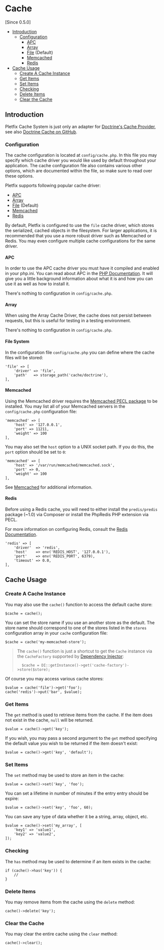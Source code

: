 # Cache

[Since 0.5.0]

- [Introduction](#introduction)
    - [Configuration](#configuration)
        - [APC](#configuration-apc)
        - [Array](#configuration-array) 
        - [File](#configuration-file) (Default)          
        - [Memcached](#configuration-memcached)
        - [Redis](#configuration-redis)
- [Cache Usage](#usage)
    - [Create A Cache Instance](#instance)
    - [Get Items](#get)
    - [Set Items](#set)
    - [Checking](#has)
    - [Delete Items](#delete)
    - [Clear the Cache](#clear)

<a name="introduction"></a>
## Introduction

Pletfix Cache System is just only an adapter for [Doctrine's Cache Provider](http://doctrine-orm.readthedocs.io/projects/doctrine-orm/en/latest/reference/caching.html), 
see also [Doctrine Cache on GitHub](https://github.com/doctrine/cache). 

<a name="configuration"></a>
### Configuration

The cache configuration is located at `config/cache.php`. In this file you may specify which cache driver you would like used by default throughout your application. 
The cache configuration file also contains various other options, which are documented within the file, so make sure to read over these options. 

Pletfix supports following popular cache driver:
- [APC](#configuration-apc)
- [Array](#configuration-array) 
- [File](#configuration-file) (Default)          
- [Memcached](#configuration-memcached)
- [Redis](#configuration-redis)
 
By default, Pletfix is configured to use the `file` cache driver, which stores the serialized, cached objects in the filesystem. 
For larger applications, it is recommended that you use a more robust driver such as Memcached or Redis. 
You may even configure multiple cache configurations for the same driver.

<a name="configuration-apc"></a>
#### APC

In order to use the APC cache driver you must have it compiled and enabled in your php.ini. 
You can read about APC in the [PHP Documentation](http://us2.php.net/apc). 
It will give you a little background information about what it is and how you can use it as well as how to install it.

There's nothing to configuration in `config/cache.php`.

<a name="configuration-array"></a>
#### Array

When using the Array Cache Driver, the cache does not persist between requests, but this is useful for testing in a testing environment.

There's nothing to configuration in `config/cache.php`.

<a name="configuration-file"></a>
#### File System

In the configuration file `config/cache.php` you can define where the cache files will be stored:

    'file' => [
        'driver' => 'file',
        'path'   => storage_path('cache/doctrine'),
    ],
        
<a name="configuration-memcached"></a>
#### Memcached

Using the Memcached driver requires the [Memcached PECL package](https://pecl.php.net/package/memcached) to be installed. 
You may list all of your Memcached servers in the `config/cache.php` configuration file:

    'memcached' => [
        'host' => '127.0.0.1',
        'port' => 11211,
        'weight' => 100
    ],

You may also set the `host` option to a UNIX socket path. If you do this, the `port` option should be set to `0`:

    'memcached' => [
        'host' => '/var/run/memcached/memcached.sock',
        'port' => 0,
        'weight' => 100
    ],

See [Memcached](https://memcached.org) for additional information.

<a name="configuration-redis"></a>
#### Redis

Before using a Redis cache, you will need to either install the `predis/predis` package (~1.0) via Composer or install the PhpRedis PHP extension via PECL.

For more information on configuring Redis, consult the [Redis Documentation](https://redis.io/documentation).

    'redis' => [
        'driver'  => 'redis',
        'host'    => env('REDIS_HOST', '127.0.0.1'),
        'port'    => env('REDIS_PORT', 6379),
        'timeout' => 0.0,
    ],
    
<a name="usage"></a>
## Cache Usage

<a name="instance"></a>
### Create A Cache Instance

You may also use the `cache()` function to access the default cache store:

    $cache = cache();
    
You can set the store name if you use an another store as the default. The store name should correspond to one of the 
stores listed in the `stores` configuration array in your `cache` configuration file:
    
    $cache = cache('my-memcached-store');
    
> The `cache()` function is just a shortcut to get the `Cache` instance via the `CacheFactory` supported by 
> [Dependency Injector](di): 
>    
>       $cache = DI::getInstance()->get('cache-factory')->store($store);

Of course you may access various cache stores:

    $value = cache('file')->get('foo');
    cache('redis')->put('bar', $value);


<a name="get"></a>
### Get Items

The `get` method is used to retrieve items from the cache. If the item does not exist in the cache, `null` will be 
returned. 

    $value = cache()->get('key');

If you wish, you may pass a second argument to the `get` method specifying the default value you wish to be returned if 
the item doesn't exist:

    $value = cache()->get('key', 'default');

<a name="set"></a>
### Set Items

The `set` method may be used to store an item in the cache: 

    $value = cache()->set('key', 'foo');
        
You can set a lifetime in number of minutes if the entry entry should be expire:
         
    $value = cache()->set('key', 'foo', 60);
    
You can save any type of data whether it be a string, array, object, etc. 

    $value = cache()->set('my_array', [
        'key1' => 'value1',
        'key2' => 'value2',
    ]);

<a name="has"></a>
### Checking

The `has` method may be used to determine if an item exists in the cache:

    if (cache()->has('key')) {
        //
    }

<a name="delete"></a>
### Delete Items

You may remove items from the cache using the `delete` method:

    cache()->delete('key');

<a name="clear"></a>
### Clear the Cache

You may clear the entire cache using the `clear` method:

    cache()->clear();
